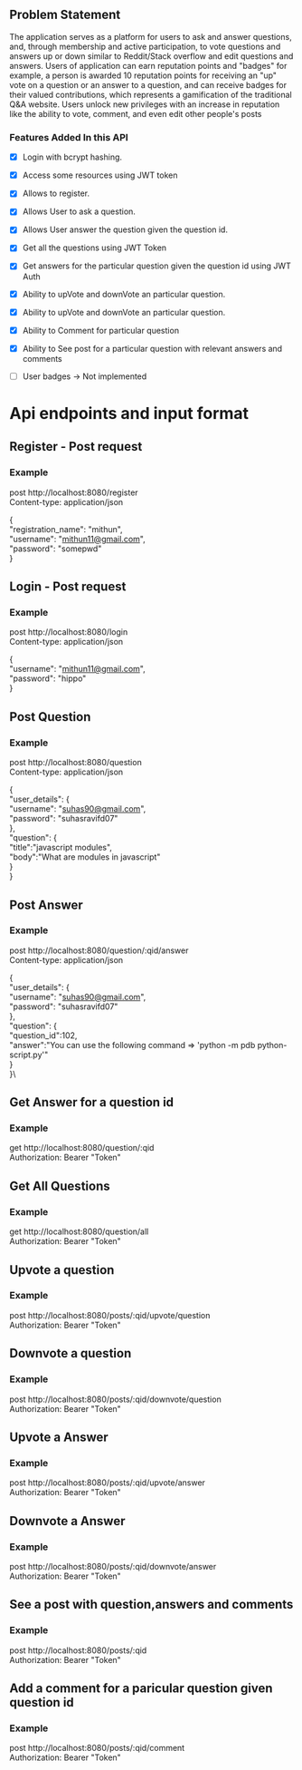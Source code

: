 ## Problem Statement

The application serves as a platform for users to ask and answer questions, and, through membership and active participation, to vote questions and answers up or down similar to Reddit/Stack overflow and edit questions and answers. Users of application can earn reputation points and "badges" for example, a person is awarded 10 reputation points for receiving an "up" vote on a question or an answer to a question, and can receive badges for their valued contributions, which represents a gamification of the traditional Q&A website. Users unlock new privileges with an increase in reputation like the ability to vote, comment, and even edit other people's posts

### Features Added In this API

- [x] Login with bcrypt hashing.
- [x] Access some resources using JWT token 
- [x] Allows to register.
- [x] Allows User to ask a question.
- [x] Allows User answer the question given the question id.
- [X] Get all the questions using JWT Token 
- [x] Get answers for the particular question given the question id using JWT Auth
- [x] Ability to upVote and downVote an particular question.
- [x] Ability to upVote and downVote an particular question.
- [x] Ability to Comment for particular question
- [x] Ability to See post for a particular question with relevant answers and comments
- [ ] User badges -> Not implemented


# Api endpoints and input format 


## Register - Post request

### Example
post http://localhost:8080/register \
Content-type: application/json 

{ \
    "registration_name": "mithun",\
    "username": "mithun11@gmail.com",\
    "password": "somepwd"\
}

## Login - Post request

### Example
post http://localhost:8080/login \
Content-type: application/json 

{\
    "username": "mithun11@gmail.com",\
    "password": "hippo"\
}



## Post Question 

### Example
post http://localhost:8080/question \
Content-type: application/json 

{ \
    "user_details": {\
            "username": "suhas90@gmail.com",\
            "password": "suhasravifd07"\
      }, \
    "question": {\
        "title":"javascript modules", \
        "body":"What are modules in javascript"\
    }\
}

## Post Answer

### Example
post http://localhost:8080/question/:qid/answer\
Content-type: application/json

{\
    "user_details": {\
            "username": "suhas90@gmail.com",\
            "password": "suhasravifd07"\
      }, \
    "question": {\
        "question_id":102, \
        "answer":"You can use the following command => 'python -m pdb python-script.py'"\
    }\
}\

## Get Answer for a question id

### Example
get http://localhost:8080/question/:qid \
Authorization: Bearer "Token"

## Get All Questions

### Example
get http://localhost:8080/question/all\
Authorization: Bearer "Token"


## Upvote a question 

### Example 
post http://localhost:8080/posts/:qid/upvote/question\
Authorization: Bearer "Token"


## Downvote a question 

### Example 
post http://localhost:8080/posts/:qid/downvote/question\
Authorization: Bearer "Token"


## Upvote a Answer 

### Example 
post http://localhost:8080/posts/:qid/upvote/answer\
Authorization: Bearer "Token"


## Downvote a Answer 

### Example 
post http://localhost:8080/posts/:qid/downvote/answer\
Authorization: Bearer "Token"


## See a post with question,answers and comments

### Example
post http://localhost:8080/posts/:qid\
Authorization: Bearer "Token"


## Add a comment for a paricular question given question id

### Example
post http://localhost:8080/posts/:qid/comment\
Authorization: Bearer "Token"